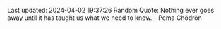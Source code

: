 Last updated: 2024-04-02 19:37:26
Random Quote: Nothing ever goes away until it has taught us what we need to know. - Pema Chödrön